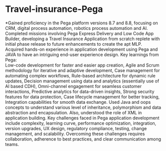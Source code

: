 # Travel-insurance-Pega
*Gained proficiency in the Pega platform versions 8.7 and 8.8, focusing on CRM, digital process
automation, robotics process automation and AI. Completed missions involving Pega Express Delivery and Low Code App Builder, developing a Travel Insurance Application from scratch replete with initial phase release to future enhancements to create the apt MLP. Acquired hands-on experience in application development using Pega and JAVA to have an intriguing end-user experience design. Key learnings from Pega:  
Low-code development for faster and easier app creation,
Agile and Scrum methodology for iterative and adaptive development,
Case management for automating complex workflows,
Rule-based architecture for dynamic rule updates,
Decision management using data and analytics (essentially use of AI based CDH),
Omni-channel engagement for seamless customer interactions,
Predictive analytics for data-driven insights,
Strong security features for data protection,
Case lifecycle management for better tracking,
Integration capabilities for smooth data exchange.
Used Java and oops concepts to understand various level of inheritance, polymorphism and data abstraction and encapsulation. Also, understood the role of XML in application building. Key challenges faced in Pega application development include complexity, learning curve, performance optimization, integration, version upgrades, UX design, regulatory compliance, testing, change management, and scalability. Overcoming these challenges requires collaboration, adherence to best practices, and clear communication among teams.
